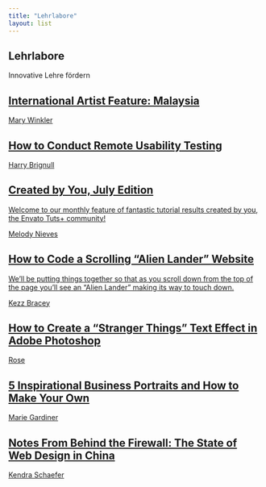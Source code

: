 ```yaml
---
title: "Lehrlabore"
layout: list
---
```




<section>
    <div class="section-title">
        <h2>Lehrlabore</h2>
        <p>Innovative Lehre fördern</p>
    </div>
    </section>


<div class="card-projects-grid">
  <div class="card-projects card-projects-highlight-vertical">
    <a href="https://design.tutsplus.com/articles/international-artist-feature-malaysia--cms-26852" class="card-projects">
      <div class="thumb" style="background-image: url(https://s3-us-west-2.amazonaws.com/s.cdpn.io/210284/flex-1.jpg);"></div>
      <article>
        <h1>International Artist Feature: Malaysia</h1>
        <span>Mary Winkler</span>
      </article>
    </a>
  </div>
  <div>
    <a href="https://webdesign.tutsplus.com/articles/how-to-conduct-remote-usability-testing--cms-27045" class="card-projects">
      <div class="thumb" style="background-image: url(https://s3-us-west-2.amazonaws.com/s.cdpn.io/210284/users-2.png);"></div>
      <article>
        <h1>How to Conduct Remote Usability Testing</h1>
        <span>Harry Brignull</span>
      </article>
    </a>
  </div>
  <div>
    <a href="https://design.tutsplus.com/articles/envato-tuts-community-challenge-created-by-you-july-edition--cms-26724" class="card-projects">
      <div class="thumb" style="background-image: url(https://s3-us-west-2.amazonaws.com/s.cdpn.io/210284/flex-5.jpg);"></div>
      <article>
        <h1>Created by You, July Edition</h1>
        <p>Welcome to our monthly feature of fantastic tutorial results created by you, the Envato Tuts+ community! </p>
        <span>Melody Nieves</span>
      </article>
    </a>
  </div>
  <div>
    <a href="https://webdesign.tutsplus.com/tutorials/how-to-code-a-scrolling-alien-lander-website--cms-26826" class="card-projects card-projects-highlight-vertical">
      <div class="thumb" style="background-image: url(https://s3-us-west-2.amazonaws.com/s.cdpn.io/210284/landing.png);"></div>
      <article>
        <h1>How to Code a Scrolling “Alien Lander” Website</h1>
        <p>We’ll be putting things together so that as you scroll down from the top of the page you’ll see an “Alien Lander” making its way to touch down.</p>
        <span>Kezz Bracey</span>
      </article>
    </a>
  </div>
  <div>
    <a href="https://design.tutsplus.com/tutorials/stranger-things-inspired-text-effect--cms-27139" class="card-projects">
      <div class="thumb" style="background-image: url(https://s3-us-west-2.amazonaws.com/s.cdpn.io/210284/strange.jpg);"></div>
      <article>
        <h1>How to Create a “Stranger Things” Text Effect in Adobe Photoshop</h1>
        <span>Rose</span>
      </article>
    </a>
  </div>
  <div>
    <a href="https://photography.tutsplus.com/articles/5-inspirational-business-portraits-and-how-to-make-your-own--cms-27338" class="card-projects">
      <div class="thumb" style="background-image: url(https://s3-us-west-2.amazonaws.com/s.cdpn.io/210284/flor.jpg);"></div>
      <article>
        <h1>5 Inspirational Business Portraits and How to Make Your Own</h1>
        <span>Marie Gardiner</span>
      </article>
    </a>
  </div>
  <div>
    <a href="https://webdesign.tutsplus.com/articles/notes-from-behind-the-firewall-the-state-of-web-design-in-china--cms-22281" class="card-projects">
      <div class="thumb" style="background-image: url(https://s3-us-west-2.amazonaws.com/s.cdpn.io/210284/china.png);"></div>
      <article>
        <h1>Notes From Behind the Firewall: The State of Web Design in China</h1>
        <span>Kendra Schaefer</span>
      </article>
    </a>
  </div>
</div>